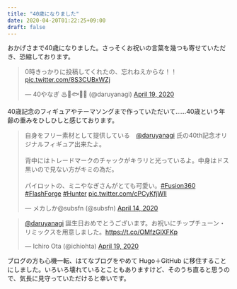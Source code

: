 ```yaml
---
title: "40歳になりました"
date: 2020-04-20T01:22:25+09:00
draft: false
---
```


おかげさまで40歳になりました。さっそくお祝いの言葉を幾つも寄せていただき、恐縮しております。

<blockquote class="twitter-tweet"><p lang="ja" dir="ltr">0時きっかりに投稿してくれたの、忘れねえからな！！ <a href="https://t.co/8S3CUBxWZj">pic.twitter.com/8S3CUBxWZj</a></p>&mdash; 40やなぎ ♨🍊🐟🇯🇵 (@daruyanagi) <a href="https://twitter.com/daruyanagi/status/1251901059150168064?ref_src=twsrc%5Etfw">April 19, 2020</a></blockquote> <script async src="https://platform.twitter.com/widgets.js" charset="utf-8"></script> 

40歳記念のフィギュアやテーマソングまで作っていただいて……40歳という年齢の重みをひしひしと感じております。

<blockquote class="twitter-tweet"><p lang="ja" dir="ltr">自身をフリー素材として提供している　<a href="https://twitter.com/daruyanagi?ref_src=twsrc%5Etfw">@daruyanagi</a> 氏の40th記念オリジナルフィギュア出来たよ。<br><br>背中にはトレードマークのチャックがキラリと光っているよ。中身はドス黒いので見ない方がキミの為だ。<br><br>パイロットの、ミニやなぎさんがとても可愛い。<a href="https://twitter.com/hashtag/Fusion360?src=hash&amp;ref_src=twsrc%5Etfw">#Fusion360</a> <a href="https://twitter.com/hashtag/FlashForge?src=hash&amp;ref_src=twsrc%5Etfw">#FlashForge</a> <a href="https://twitter.com/hashtag/Hunter?src=hash&amp;ref_src=twsrc%5Etfw">#Hunter</a> <a href="https://t.co/cPCyKfjWlI">pic.twitter.com/cPCyKfjWlI</a></p>&mdash; メカしか@subsfn (@subsfn) <a href="https://twitter.com/subsfn/status/1249992724243042305?ref_src=twsrc%5Etfw">April 14, 2020</a></blockquote> <script async src="https://platform.twitter.com/widgets.js" charset="utf-8"></script> 

<blockquote class="twitter-tweet"><p lang="ja" dir="ltr"><a href="https://twitter.com/daruyanagi?ref_src=twsrc%5Etfw">@daruyanagi</a> 誕生日おめでとうございます。お祝いにチップチューン・リミックスを用意しました。<a href="https://t.co/OMfzGlXFKp">https://t.co/OMfzGlXFKp</a></p>&mdash; Ichiro Ota (@ichiohta) <a href="https://twitter.com/ichiohta/status/1251898023556206598?ref_src=twsrc%5Etfw">April 19, 2020</a></blockquote> <script async src="https://platform.twitter.com/widgets.js" charset="utf-8"></script> 

ブログの方も心機一転、はてなブログをやめて Hugo＋GitHub に移住することにしました。いろいろ壊れているとこともありますけど、そのうち直ると思うので、気長に見守っていただけると幸いです。


